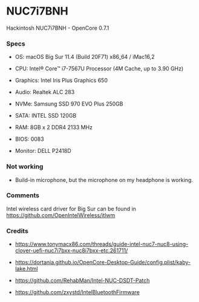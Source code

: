 # NUC7i7BNH
Hackintosh NUC7i7BNH - OpenCore 0.7.1

### Specs
+ OS: macOS Big Sur 11.4 (Build 20F71) x86_64 / iMac16,2

+ CPU: Intel® Core™ i7-7567U Processor (4M Cache, up to 3.90 GHz)

+ Graphics: Intel Iris Plus Graphics 650

+ Audio: Realtek ALC 283

+ NVMe: Samsung SSD 970 EVO Plus 250GB

+ SATA: INTEL SSD 120GB

+ RAM: 8GB x 2 DDR4 2133 MHz

+ BIOS: 0083

+ Monitor: DELL P2418D

### Not working

+ Build-in microphone, but the microphone on my headphone is working.

### Comments
Intel wireless card driver for Big Sur can be found in https://github.com/OpenIntelWireless/itlwm

### Credits

+ https://www.tonymacx86.com/threads/guide-intel-nuc7-nuc8-using-clover-uefi-nuc7i7bxx-nuc8i7bxx-etc.261711/

+ https://dortania.github.io/OpenCore-Desktop-Guide/config.plist/kaby-lake.html

+ https://github.com/RehabMan/Intel-NUC-DSDT-Patch

+ https://github.com/zxystd/IntelBluetoothFirmware
